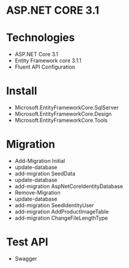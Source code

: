 # ASP.NET CORE 3.1
# Technologies
- ASP.NET Core 3.1
- Entity Framework core 3.1.1
- Fluent API Configuration
# Install
- Microsoft.EntityFrameworkCore.SqlServer
- Microsoft.EntityFrameworkCore.Design
- Microsoft.EntityFrameworkCore.Tools
# Migration
- Add-Migration Initial
- update-database
- add-migration SeedData
- update-database
- add-migration AspNetCoreIdentityDatabase
- Remove-Migration
- update-database
- add-migration SeedIdentityUser
- add-migration AddProductImageTable 
- add-migration ChangeFileLengthType
# Test API
- Swagger

